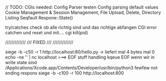 // TODO: CGIs needed:
Config Parser testen
Config parsing default values
Cookie Management & Session Management,
File Upload,
Delete,
Directory Listing
Seqfault Respone::State()

try/catches check ob alle richtig sind und das richtige abfangen
CGI error catchen und reset und init....
cgi kill(pid)


/////////////
/// FIXED ///
/////////////

siege -b -c50 -r 1 http://localhost:80/hello.py -> liefert mal 4 bytes mal 0
echo -ne '' | nc localhost ===> EOF stuff handling
kqeue EOF wenn wir in write state sind
/Applications/Xcode.app/Contents/Developer/usr/bin/python3 fewfew not ending respons
siege -b -c100 -r 100 http://localhost:800
